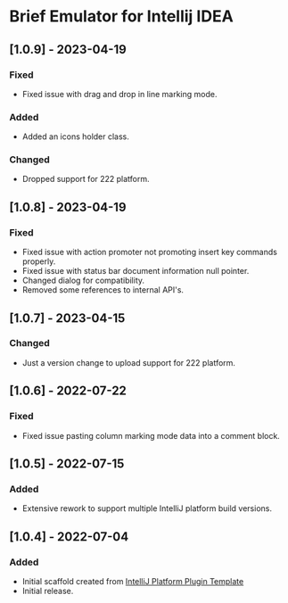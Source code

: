 <!-- Keep a Changelog guide -> https://keepachangelog.com -->

# Brief Emulator for Intellij IDEA

## [1.0.9] - 2023-04-19
### Fixed
- Fixed issue with drag and drop in line marking mode.
### Added
- Added an icons holder class.
### Changed
- Dropped support for 222 platform.

## [1.0.8] - 2023-04-19
### Fixed
- Fixed issue with action promoter not promoting insert key commands properly.
- Fixed issue with status bar document information null pointer.
- Changed dialog for compatibility.
- Removed some references to internal API's.

## [1.0.7] - 2023-04-15
### Changed
- Just a version change to upload support for 222 platform.

## [1.0.6] - 2022-07-22
### Fixed
- Fixed issue pasting column marking mode data into a comment block.

## [1.0.5] - 2022-07-15
### Added
- Extensive rework to support multiple IntelliJ platform build versions.

## [1.0.4] - 2022-07-04
### Added
- Initial scaffold created from [IntelliJ Platform Plugin Template](https://github.com/JetBrains/intellij-platform-plugin-template)
- Initial release.
